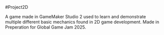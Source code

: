 #Project2D

A game made in GameMaker Studio 2 used to learn and demonstrate multiple different basic mechanics found in 2D game development.
Made in Preperation for Global Game Jam 2025.
